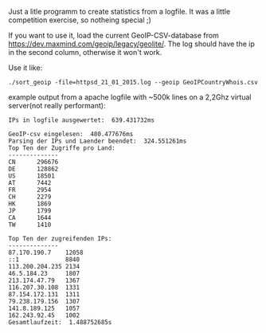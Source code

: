 Just a litle programm to create statistics from a logfile. 
It was a little competition exercise, so notheing special ;)

If you want to use it, load the current GeoIP-CSV-database from https://dev.maxmind.com/geoip/legacy/geolite/.
The log should have the ip in the second column, otherwise it won't work.


Use it like:

`./sort_geoip -file=httpsd_21_01_2015.log --geoip GeoIPCountryWhois.csv`

example output from a apache logfile with ~500k lines on a 2,2Ghz virtual server(not really performant):


```
IPs in logfile ausgewertet:  639.431732ms

GeoIP-csv eingelesen:  480.477676ms
Parsing der IPs und Laender beendet:  324.551261ms
Top Ten der Zugriffe pro Land:
--------------
CN      296676
DE      128862
US      18501
AT      7442
FR      2954
CH      2279
HK      1869
JP      1799
CA      1644
TW      1410

Top Ten der zugreifenden IPs:
--------------
87.170.190.7    12058
::1             8840
113.200.204.235 2134
46.5.184.23     1807
213.174.47.79   1367
116.207.30.108  1331
87.154.172.131  1311
79.238.179.156  1307
141.8.189.125   1057
162.243.92.45   1002
Gesamtlaufzeit:  1.488752685s
```


